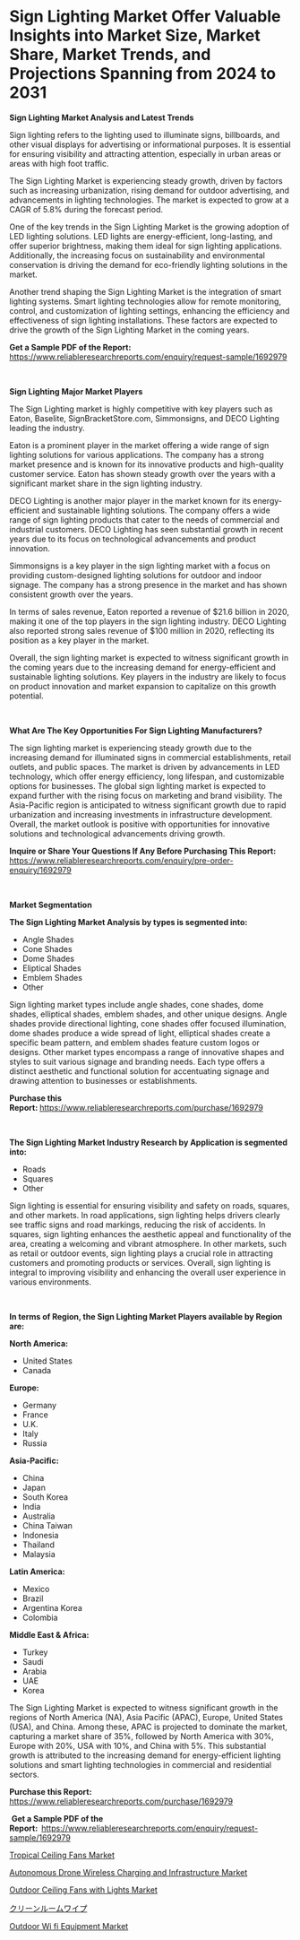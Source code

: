 <p><h1>Sign Lighting Market Offer Valuable Insights into Market Size, Market Share, Market Trends, and Projections Spanning from 2024 to 2031</h1></p><p><strong>Sign Lighting Market Analysis and Latest Trends</strong></p>
<p><p>Sign lighting refers to the lighting used to illuminate signs, billboards, and other visual displays for advertising or informational purposes. It is essential for ensuring visibility and attracting attention, especially in urban areas or areas with high foot traffic.</p><p>The Sign Lighting Market is experiencing steady growth, driven by factors such as increasing urbanization, rising demand for outdoor advertising, and advancements in lighting technologies. The market is expected to grow at a CAGR of 5.8% during the forecast period.</p><p>One of the key trends in the Sign Lighting Market is the growing adoption of LED lighting solutions. LED lights are energy-efficient, long-lasting, and offer superior brightness, making them ideal for sign lighting applications. Additionally, the increasing focus on sustainability and environmental conservation is driving the demand for eco-friendly lighting solutions in the market.</p><p>Another trend shaping the Sign Lighting Market is the integration of smart lighting systems. Smart lighting technologies allow for remote monitoring, control, and customization of lighting settings, enhancing the efficiency and effectiveness of sign lighting installations. These factors are expected to drive the growth of the Sign Lighting Market in the coming years.</p></p>
<p><strong>Get a Sample PDF of the Report:&nbsp;</strong> <a href="https://www.reliableresearchreports.com/enquiry/request-sample/1692979">https://www.reliableresearchreports.com/enquiry/request-sample/1692979</a></p>
<p>&nbsp;</p>
<p><strong>Sign Lighting Major Market Players</strong></p>
<p><p>The Sign Lighting market is highly competitive with key players such as Eaton, Baselite, SignBracketStore.com, Simmonsigns, and DECO Lighting leading the industry. </p><p>Eaton is a prominent player in the market offering a wide range of sign lighting solutions for various applications. The company has a strong market presence and is known for its innovative products and high-quality customer service. Eaton has shown steady growth over the years with a significant market share in the sign lighting industry.</p><p>DECO Lighting is another major player in the market known for its energy-efficient and sustainable lighting solutions. The company offers a wide range of sign lighting products that cater to the needs of commercial and industrial customers. DECO Lighting has seen substantial growth in recent years due to its focus on technological advancements and product innovation.</p><p>Simmonsigns is a key player in the sign lighting market with a focus on providing custom-designed lighting solutions for outdoor and indoor signage. The company has a strong presence in the market and has shown consistent growth over the years.</p><p>In terms of sales revenue, Eaton reported a revenue of $21.6 billion in 2020, making it one of the top players in the sign lighting industry. DECO Lighting also reported strong sales revenue of $100 million in 2020, reflecting its position as a key player in the market.</p><p>Overall, the sign lighting market is expected to witness significant growth in the coming years due to the increasing demand for energy-efficient and sustainable lighting solutions. Key players in the industry are likely to focus on product innovation and market expansion to capitalize on this growth potential.</p></p>
<p>&nbsp;</p>
<p><strong>What Are The Key Opportunities For Sign Lighting Manufacturers?</strong></p>
<p><p>The sign lighting market is experiencing steady growth due to the increasing demand for illuminated signs in commercial establishments, retail outlets, and public spaces. The market is driven by advancements in LED technology, which offer energy efficiency, long lifespan, and customizable options for businesses. The global sign lighting market is expected to expand further with the rising focus on marketing and brand visibility. The Asia-Pacific region is anticipated to witness significant growth due to rapid urbanization and increasing investments in infrastructure development. Overall, the market outlook is positive with opportunities for innovative solutions and technological advancements driving growth.</p></p>
<p><strong>Inquire or Share Your Questions If Any Before Purchasing This Report:</strong> <a href="https://www.reliableresearchreports.com/enquiry/pre-order-enquiry/1692979">https://www.reliableresearchreports.com/enquiry/pre-order-enquiry/1692979</a></p>
<p>&nbsp;</p>
<p><strong>Market Segmentation</strong></p>
<p><strong>The Sign Lighting Market Analysis by types is segmented into:</strong></p>
<p><ul><li>Angle Shades</li><li>Cone Shades</li><li>Dome Shades</li><li>Eliptical Shades</li><li>Emblem Shades</li><li>Other</li></ul></p>
<p><p>Sign lighting market types include angle shades, cone shades, dome shades, elliptical shades, emblem shades, and other unique designs. Angle shades provide directional lighting, cone shades offer focused illumination, dome shades produce a wide spread of light, elliptical shades create a specific beam pattern, and emblem shades feature custom logos or designs. Other market types encompass a range of innovative shapes and styles to suit various signage and branding needs. Each type offers a distinct aesthetic and functional solution for accentuating signage and drawing attention to businesses or establishments.</p></p>
<p><strong>Purchase this Report:&nbsp;</strong><a href="https://www.reliableresearchreports.com/purchase/1692979">https://www.reliableresearchreports.com/purchase/1692979</a></p>
<p>&nbsp;</p>
<p><strong>The Sign Lighting Market Industry Research by Application is segmented into:</strong></p>
<p><ul><li>Roads</li><li>Squares</li><li>Other</li></ul></p>
<p><p>Sign lighting is essential for ensuring visibility and safety on roads, squares, and other markets. In road applications, sign lighting helps drivers clearly see traffic signs and road markings, reducing the risk of accidents. In squares, sign lighting enhances the aesthetic appeal and functionality of the area, creating a welcoming and vibrant atmosphere. In other markets, such as retail or outdoor events, sign lighting plays a crucial role in attracting customers and promoting products or services. Overall, sign lighting is integral to improving visibility and enhancing the overall user experience in various environments.</p></p>
<p>&nbsp;</p>
<p><strong>In terms of Region, the Sign Lighting Market Players available by Region are:</strong></p>
<p>
    <p> <strong> North America: </strong>
        <ul>
            <li>United States</li>
            <li>Canada</li>
        </ul>
        </p> 
    <p> <strong> Europe: </strong>
        <ul>
            <li>Germany</li>
            <li>France</li>
            <li>U.K.</li>
            <li>Italy</li>
            <li>Russia</li>
        </ul>
        </p> 
    <p> <strong> Asia-Pacific: </strong>
        <ul>
            <li>China</li>
            <li>Japan</li>
            <li>South Korea</li>
            <li>India</li>
            <li>Australia</li>
            <li>China Taiwan</li>
            <li>Indonesia</li>
            <li>Thailand</li>
            <li>Malaysia</li>
        </ul>
        </p> 
    <p> <strong> Latin America: </strong>
        <ul>
            <li>Mexico</li>
            <li>Brazil</li>
            <li>Argentina Korea</li>
            <li>Colombia</li>
        </ul>
        </p> 
    <p> <strong> Middle East & Africa: </strong>
        <ul>
            <li>Turkey</li>
            <li>Saudi</li>
            <li>Arabia</li>
            <li>UAE</li>
            <li>Korea</li>
        </ul>
    </p>
    </p>
<p><p>The Sign Lighting Market is expected to witness significant growth in the regions of North America (NA), Asia Pacific (APAC), Europe, United States (USA), and China. Among these, APAC is projected to dominate the market, capturing a market share of 35%, followed by North America with 30%, Europe with 20%, USA with 10%, and China with 5%. This substantial growth is attributed to the increasing demand for energy-efficient lighting solutions and smart lighting technologies in commercial and residential sectors.</p></p>
<p><strong>Purchase this Report: </strong><a href="https://www.reliableresearchreports.com/purchase/1692979">https://www.reliableresearchreports.com/purchase/1692979</a></p>
<p>&nbsp;<strong>Get a Sample PDF of the Report:&nbsp;&nbsp;</strong><a href="https://www.reliableresearchreports.com/enquiry/request-sample/1692979">https://www.reliableresearchreports.com/enquiry/request-sample/1692979</a></p>
<p><strong></strong></p>
<p><p><a href="https://github.com/brenzgnarento/Market-Research-Report-List-1/blob/main/tropical-ceiling-fans-market.md">Tropical Ceiling Fans Market</a></p><p><a href="https://issuu.com/reportprime-2/docs/autonomous-drone-wireless-charging-and-infrastruct">Autonomous Drone Wireless Charging and Infrastructure Market</a></p><p><a href="https://github.com/jerrycopelandthomaswsqd8q/Market-Research-Report-List-1/blob/main/outdoor-ceiling-fans-with-lights-market.md">Outdoor Ceiling Fans with Lights Market</a></p><p><a href="https://github.com/jkjreqjscoxx7/Market-Research-Report-List-1/blob/main/95947204700.md">クリーンルームワイプ</a></p><p><a href="https://issuu.com/reportprime-2/docs/outdoor-wi-fi-equipment-market-size_b935a7127d94b7">Outdoor Wi fi Equipment Market</a></p></p>